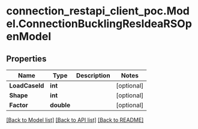 # connection_restapi_client_poc.Model.ConnectionBucklingResIdeaRSOpenModel

## Properties

Name | Type | Description | Notes
------------ | ------------- | ------------- | -------------
**LoadCaseId** | **int** |  | [optional] 
**Shape** | **int** |  | [optional] 
**Factor** | **double** |  | [optional] 

[[Back to Model list]](../README.md#documentation-for-models) [[Back to API list]](../README.md#documentation-for-api-endpoints) [[Back to README]](../README.md)

